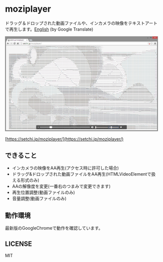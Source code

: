 # moziplayer

ドラッグ＆ドロップされた動画ファイルや、インカメラの映像をテキストアートで再生します。[English](https://translate.google.com/translate?sl=ja&tl=en&u=https://github.com/setchi/moziplayer) (by Google Translate)

![MoziPlayer](img/moziplayer.png "MoziPlayer")

[https://setchi.jp/moziplayer/](https://setchi.jp/moziplayer/)

## できること
- インカメラの映像をAA再生(アクセス時に許可した場合)
- ドラッグ&ドロップされた動画ファイルをAA再生(HTMLVideoElementで扱える形式のみ)
- AAの解像度を変更(一番右のつまみで変更できます)
- 再生位置調整(動画ファイルのみ)
- 音量調整(動画ファイルのみ)

## 動作環境
最新版のGoogleChromeで動作を確認しています。

## LICENSE
MIT

